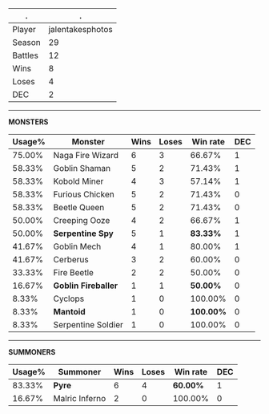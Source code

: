 .|.
|-|-
Player|jalentakesphotos
Season|29
Battles|12
Wins|8
Loses|4
DEC|2

---
**MONSTERS**

Usage%|Monster|Wins|Loses|Win rate|DEC|
-|-|-|-|-|-|
75.00%|Naga Fire Wizard|6|3|66.67%|1|
58.33%|Goblin Shaman|5|2|71.43%|1|
58.33%|Kobold Miner|4|3|57.14%|1|
58.33%|Furious Chicken|5|2|71.43%|0|
58.33%|Beetle Queen|5|2|71.43%|0|
50.00%|Creeping Ooze|4|2|66.67%|1|
50.00%|**Serpentine Spy**|5|1|**83.33%**|1|
41.67%|Goblin Mech|4|1|80.00%|1|
41.67%|Cerberus|3|2|60.00%|0|
33.33%|Fire Beetle|2|2|50.00%|0|
16.67%|**Goblin Fireballer**|1|1|**50.00%**|0|
8.33%|Cyclops|1|0|100.00%|0|
8.33%|**Mantoid**|1|0|**100.00%**|0|
8.33%|Serpentine Soldier|1|0|100.00%|0|

---
**SUMMONERS**

Usage%|Summoner|Wins|Loses|Win rate|DEC|
-|-|-|-|-|-|
83.33%|**Pyre**|6|4|**60.00%**|1|
16.67%|Malric Inferno|2|0|100.00%|0|
